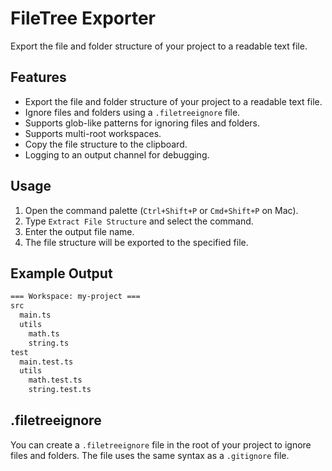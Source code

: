 # FileTree Exporter

Export the file and folder structure of your project to a readable text file.

## Features

- Export the file and folder structure of your project to a readable text file.
- Ignore files and folders using a `.filetreeignore` file.
- Supports glob-like patterns for ignoring files and folders.
- Supports multi-root workspaces.
- Copy the file structure to the clipboard.
- Logging to an output channel for debugging.

## Usage

1. Open the command palette (`Ctrl+Shift+P` or `Cmd+Shift+P` on Mac).
2. Type `Extract File Structure` and select the command.
3. Enter the output file name.
4. The file structure will be exported to the specified file.

## Example Output

```txt
=== Workspace: my-project ===
src
  main.ts
  utils
    math.ts
    string.ts
test
  main.test.ts
  utils
    math.test.ts
    string.test.ts
```

## .filetreeignore

You can create a `.filetreeignore` file in the root of your project to ignore files and folders. The file uses the same syntax as a `.gitignore` file.
